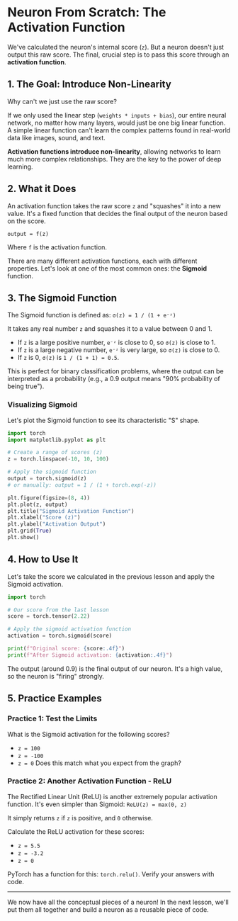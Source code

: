 # Neuron From Scratch: The Activation Function

We've calculated the neuron's internal score (`z`). But a neuron doesn't just output this raw score. The final, crucial step is to pass this score through an **activation function**.

## 1. The Goal: Introduce Non-Linearity

Why can't we just use the raw score?

If we only used the linear step (`weights * inputs + bias`), our entire neural network, no matter how many layers, would just be one big linear function. A simple linear function can't learn the complex patterns found in real-world data like images, sound, and text.

**Activation functions introduce non-linearity**, allowing networks to learn much more complex relationships. They are the key to the power of deep learning.

## 2. What it Does

An activation function takes the raw score `z` and "squashes" it into a new value. It's a fixed function that decides the final output of the neuron based on the score.

`output = f(z)`

Where `f` is the activation function.

There are many different activation functions, each with different properties. Let's look at one of the most common ones: the **Sigmoid** function.

## 3. The Sigmoid Function

The Sigmoid function is defined as:
`σ(z) = 1 / (1 + e⁻ᶻ)`

It takes any real number `z` and squashes it to a value between 0 and 1.

- If `z` is a large positive number, `e⁻ᶻ` is close to 0, so `σ(z)` is close to 1.
- If `z` is a large negative number, `e⁻ᶻ` is very large, so `σ(z)` is close to 0.
- If `z` is 0, `σ(z)` is `1 / (1 + 1) = 0.5`.

This is perfect for binary classification problems, where the output can be interpreted as a probability (e.g., a 0.9 output means "90% probability of being true").

### Visualizing Sigmoid

Let's plot the Sigmoid function to see its characteristic "S" shape.

```python
import torch
import matplotlib.pyplot as plt

# Create a range of scores (z)
z = torch.linspace(-10, 10, 100)

# Apply the sigmoid function
output = torch.sigmoid(z)
# or manually: output = 1 / (1 + torch.exp(-z))

plt.figure(figsize=(8, 4))
plt.plot(z, output)
plt.title("Sigmoid Activation Function")
plt.xlabel("Score (z)")
plt.ylabel("Activation Output")
plt.grid(True)
plt.show()
```

## 4. How to Use It

Let's take the score we calculated in the previous lesson and apply the Sigmoid activation.

```python
import torch

# Our score from the last lesson
score = torch.tensor(2.22)

# Apply the sigmoid activation function
activation = torch.sigmoid(score)

print(f"Original score: {score:.4f}")
print(f"After Sigmoid activation: {activation:.4f}")
```
The output (around 0.9) is the final output of our neuron. It's a high value, so the neuron is "firing" strongly.

## 5. Practice Examples

### Practice 1: Test the Limits

What is the Sigmoid activation for the following scores?
- `z = 100`
- `z = -100`
- `z = 0`
Does this match what you expect from the graph?

### Practice 2: Another Activation Function - ReLU

The Rectified Linear Unit (ReLU) is another extremely popular activation function. It's even simpler than Sigmoid:
`ReLU(z) = max(0, z)`

It simply returns `z` if `z` is positive, and `0` otherwise.

Calculate the ReLU activation for these scores:
- `z = 5.5`
- `z = -3.2`
- `z = 0`

PyTorch has a function for this: `torch.relu()`. Verify your answers with code.

---
We now have all the conceptual pieces of a neuron! In the next lesson, we'll put them all together and build a neuron as a reusable piece of code.
